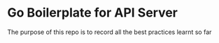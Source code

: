 # Go Boilerplate for API Server

The purpose of this repo is to record all the best practices learnt so far

